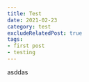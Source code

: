 ```yaml
---
title: Test
date: 2021-02-23
category: test
excludeRelatedPost: true
tags:
- first post
- testing
---
```


asddas